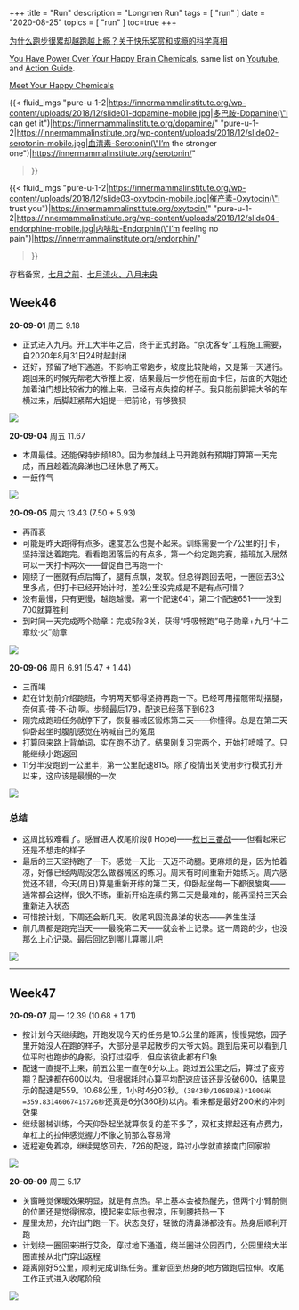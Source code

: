 +++
title = "Run"
description = "Longmen Run"
tags = [
    "run"
]
date = "2020-08-25"
topics = [
    "run"
]
toc=true
+++

[为什么跑步很累却越跑越上瘾？关于快乐奖赏和成瘾的科学真相](https://mp.weixin.qq.com/s/q1-x7mU-cApcULrySHaGkg)

[You Have Power Over Your Happy Brain Chemicals](https://innermammalinstitute.org/happypower/), same list on [Youtube](https://www.youtube.com/playlist?list=PL1hyR2RHXp06WQDXCb-9TwNqiZQ95XSSt), and [Action Guide](https://innermammalinstitute.org/actionguide/).


[Meet Your Happy Chemicals](https://innermammalinstitute.org/)


{{< fluid_imgs
  "pure-u-1-2|https://innermammalinstitute.org/wp-content/uploads/2018/12/slide01-dopamine-mobile.jpg|多巴胺-Dopamine(\"I can get it\")|https://innermammalinstitute.org/dopamine/"
  "pure-u-1-2|https://innermammalinstitute.org/wp-content/uploads/2018/12/slide02-serotonin-mobile.jpg|血清素-Serotonin(\"I’m the stronger one\")|https://innermammalinstitute.org/serotonin/"
>}}


{{< fluid_imgs
  "pure-u-1-2|https://innermammalinstitute.org/wp-content/uploads/2018/12/slide03-oxytocin-mobile.jpg|催产素-Oxytocin(\"I trust you\")|https://innermammalinstitute.org/oxytocin/"
  "pure-u-1-2|https://innermammalinstitute.org/wp-content/uploads/2018/12/slide04-endorphine-mobile.jpg|内啡肽-Endorphin(\"I’m feeling no pain\")|https://innermammalinstitute.org/endorphin/"
>}}

存档备案，[七月之前](../../post/2020/june-run)、[七月流火、八月未央](../../post/2020/july-and-aug-run)

## Week46

**20-09-01** 周二 9.18

- 正式进入九月。开工大半年之后，终于正式封路。“京沈客专”工程施工需要，自2020年8月31日24时起封闭
- 还好，预留了地下通道。不影响正常跑步，坡度比较陡峭，又是第一天通行。跑回来的时候先帮老大爷推上坡，结果最后一步他在前面卡住，后面的大姐还加着油门想比较省力的推上来，已经有点失控的样子。我只能前脚把大爷的车横过来，后脚赶紧帮大姐提一把前轮，有够狼狈

![](https://s3-img.meituan.net/v1/mss_3d027b52ec5a4d589e68050845611e68/ff/n0/0k/sn/gs_87769.jpg@596w_1l.jpg)



**20-09-04** 周五 11.67

- 本周最佳。还能保持步频180。因为参加线上马开跑就有预期打算第一天完成，而且趁着流鼻涕也已经休息了两天。
- 一鼓作气

![](https://s3-img.meituan.net/v1/mss_3d027b52ec5a4d589e68050845611e68/ff/n0/0k/sw/jf_96935.jpg@596w_1l.jpg)


**20-09-05** 周六 13.43 (7.50 + 5.93)

- 再而衰
- 可能是昨天跑得有点多。速度怎么也提不起来。训练需要一个7公里的打卡，坚持溜达着跑完。看看跑团落后的有点多，第一个约定跑完赛，插班加入居然可以一天打卡两次——督促自己再跑一个
- 刚绕了一圈就有点后悔了，腿有点飘，发软。但总得跑回去吧，一圈回去3公里多点，但打卡已经开始计时，差2公里没完成是不是有点可惜？
- 没有最慢，只有更慢，越跑越慢。第一个配速641，第二个配速651——没到700就算胜利
- 到时同一天完成两个勋章：完成5阶3关，获得“呼吸畅跑”电子勋章+九月“十二章纹·火”勋章


![](https://s3-img.meituan.net/v1/mss_3d027b52ec5a4d589e68050845611e68/ff/n0/0k/t0/hs_11001.jpg@596w_1l.jpg)


**20-09-06** 周日 6.91 (5.47 + 1.44)

- 三而竭
- 赶在计划前介绍跑班，今明两天都得坚持再跑一下。已经可用摆髋带动摆腿，奈何真·带·不·动·啊。步频最后179，配速已经落下到623
- 刚完成跑班任务就停下了，恢复器械区锻炼第二天——你懂得。总是在第二天仰卧起坐时腹肌感觉在呐喊自己的冤屈
- 打算回来路上背单词，实在跑不动了。结果刚复习完两个，开始打喷嚏了。只能继续小跑返回
- 11分半没跑到一公里半，第一公里配速815。除了疫情出关使用步行模式打开以来，这应该是最慢的一次


![](https://s3-img.meituan.net/v1/mss_3d027b52ec5a4d589e68050845611e68/ff/n0/0k/t2/h1_13057.jpg@596w_1l.jpg)


### 总结 

- 这周比较难看了。感冒进入收尾阶段(I Hope)——[秋日三番战](https://www.jianshu.com/p/48e5f632b7a7)——但看起来它还是不想走的样子
- 最后的三天坚持跑了一下。感觉一天比一天迈不动腿。更麻烦的是，因为怕着凉，好像已经两周没怎么做器械区的练习。周末有时间重新开始练习。周六感觉还不错，今天(周日)算是重新开练的第二天，仰卧起坐每一下都很酸爽——通常都会这样，很久不练，重新开始连续的第二天是最难的，能再坚持三天会重新进入状态
- 可惜按计划，下周还会断几天。收尾巩固流鼻涕的状态——养生生活
- 前几周都是跑完当天——最晚第二天——就会补上记录。这一周跑的少，也没那么上心记录。最后回忆到哪儿算哪儿吧


![](https://s3-img.meituan.net/v1/mss_3d027b52ec5a4d589e68050845611e68/ff/n0/0k/t4/c2_6244.jpg@596w_1l.jpg)

---

## Week47

**20-09-07** 周一 12.39 (10.68 + 1.71)

- 按计划今天继续跑，开跑发现今天的任务是10.5公里的距离，慢慢晃悠，园子里开始没人在跑的样子，大部分是早起散步的大爷大妈。跑到后来可以看到几位平时也跑步的身影，没打过招呼，但应该彼此都有印象
- 配速一直提不上来，前五公里一直在6分以上。跑过五公里之后，算过了疲劳期？配速都在600以内。但根据耗时心算平均配速应该还是没破600，结果显示的配速是559。10.68公里，1小时4分03秒。`(3843秒/10680米)*1000米=359.83146067415726秒`还真是6分(360秒)以内。看来都是最好200米的冲刺效果
- 继续器械训练，今天仰卧起坐就算恢复的差不多了，双杠支撑起还有点费力，单杠上的拉伸感觉握力不像之前那么容易滑
- 返程避免着凉，继续晃悠回去，726的配速，路过小学就直接南门回家啦

![](https://s3-img.meituan.net/v1/mss_3d027b52ec5a4d589e68050845611e68/ff/n0/0k/t7/fz_7223.jpg@596w_1l.jpg)

**20-09-09** 周三 5.17

- 关窗睡觉保暖效果明显，就是有点热。早上基本会被热醒先，但两个小臂前侧的位置还是觉得很凉，摸起来实际也很凉，压到腰捂热一下
- 屋里太热，允许出门跑一下。状态良好，轻微的清鼻涕都没有。热身后顺利开跑
- 计划绕一圈回来进行艾灸，穿过地下通道，绕半圈进公园西门，公园里绕大半圈直接从北门穿出返程
- 距离刚好5公里，顺利完成训练任务。重新回到热身的地方做跑后拉伸。收尾工作正式进入收尾阶段

![](https://s3-img.meituan.net/v1/mss_3d027b52ec5a4d589e68050845611e68/ff/n0/0k/tb/ww_20054.jpg@596w_1l.jpg)